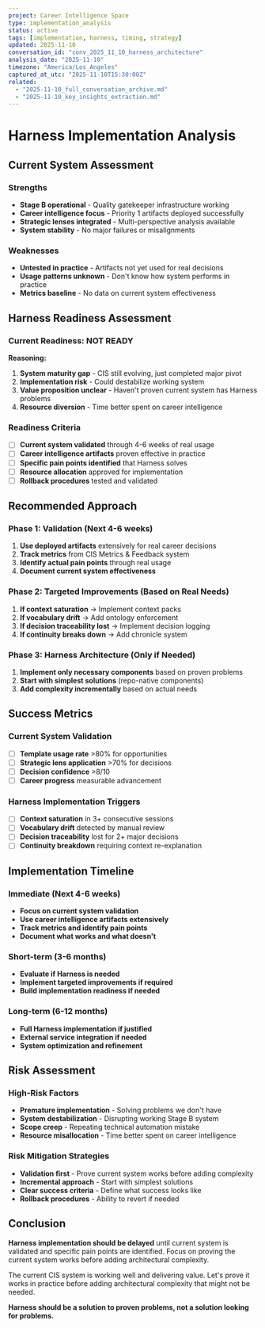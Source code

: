 ```yaml
---
project: Career Intelligence Space
type: implementation_analysis
status: active
tags: [implementation, harness, timing, strategy]
updated: 2025-11-10
conversation_id: "conv_2025_11_10_harness_architecture"
analysis_date: "2025-11-10"
timezone: "America/Los_Angeles"
captured_at_utc: "2025-11-10T15:30:00Z"
related:
  - "2025-11-10_full_conversation_archive.md"
  - "2025-11-10_key_insights_extraction.md"
---
```


# Harness Implementation Analysis

## Current System Assessment

### Strengths
- **Stage B operational** - Quality gatekeeper infrastructure working
- **Career intelligence focus** - Priority 1 artifacts deployed successfully
- **Strategic lenses integrated** - Multi-perspective analysis available
- **System stability** - No major failures or misalignments

### Weaknesses
- **Untested in practice** - Artifacts not yet used for real decisions
- **Usage patterns unknown** - Don't know how system performs in practice
- **Metrics baseline** - No data on current system effectiveness

## Harness Readiness Assessment

### Current Readiness: NOT READY
**Reasoning:**
1. **System maturity gap** - CIS still evolving, just completed major pivot
2. **Implementation risk** - Could destabilize working system
3. **Value proposition unclear** - Haven't proven current system has Harness problems
4. **Resource diversion** - Time better spent on career intelligence

### Readiness Criteria
- [ ] **Current system validated** through 4-6 weeks of real usage
- [ ] **Career intelligence artifacts** proven effective in practice
- [ ] **Specific pain points identified** that Harness solves
- [ ] **Resource allocation** approved for implementation
- [ ] **Rollback procedures** tested and validated

## Recommended Approach

### Phase 1: Validation (Next 4-6 weeks)
1. **Use deployed artifacts** extensively for real career decisions
2. **Track metrics** from CIS Metrics & Feedback system
3. **Identify actual pain points** through real usage
4. **Document current system effectiveness**

### Phase 2: Targeted Improvements (Based on Real Needs)
1. **If context saturation** → Implement context packs
2. **If vocabulary drift** → Add ontology enforcement
3. **If decision traceability lost** → Implement decision logging
4. **If continuity breaks down** → Add chronicle system

### Phase 3: Harness Architecture (Only if Needed)
1. **Implement only necessary components** based on proven problems
2. **Start with simplest solutions** (repo-native components)
3. **Add complexity incrementally** based on actual needs

## Success Metrics

### Current System Validation
- [ ] **Template usage rate** >80% for opportunities
- [ ] **Strategic lens application** >70% for decisions
- [ ] **Decision confidence** >8/10
- [ ] **Career progress** measurable advancement

### Harness Implementation Triggers
- [ ] **Context saturation** in 3+ consecutive sessions
- [ ] **Vocabulary drift** detected by manual review
- [ ] **Decision traceability** lost for 2+ major decisions
- [ ] **Continuity breakdown** requiring context re-explanation

## Implementation Timeline

### Immediate (Next 4-6 weeks)
- **Focus on current system validation**
- **Use career intelligence artifacts extensively**
- **Track metrics and identify pain points**
- **Document what works and what doesn't**

### Short-term (3-6 months)
- **Evaluate if Harness is needed**
- **Implement targeted improvements if required**
- **Build implementation readiness if needed**

### Long-term (6-12 months)
- **Full Harness implementation if justified**
- **External service integration if needed**
- **System optimization and refinement**

## Risk Assessment

### High-Risk Factors
- **Premature implementation** - Solving problems we don't have
- **System destabilization** - Disrupting working Stage B system
- **Scope creep** - Repeating technical automation mistake
- **Resource misallocation** - Time better spent on career intelligence

### Risk Mitigation Strategies
- **Validation first** - Prove current system works before adding complexity
- **Incremental approach** - Start with simplest solutions
- **Clear success criteria** - Define what success looks like
- **Rollback procedures** - Ability to revert if needed

## Conclusion
**Harness implementation should be delayed** until current system is validated and specific pain points are identified. Focus on proving the current system works before adding architectural complexity.

The current CIS system is working well and delivering value. Let's prove it works in practice before adding architectural complexity that might not be needed.

**Harness should be a solution to proven problems, not a solution looking for problems.**
